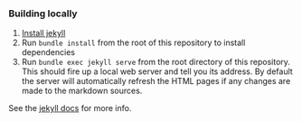 ### Building locally

1. [Install jekyll](https://jekyllrb.com/docs/installation/)
2. Run `bundle install` from the root of this repository to install dependencies
3. Run `bundle exec jekyll serve` from the root directory of this repository. This should fire up a local web server and tell you its address. By default the server will automatically refresh the HTML pages if any changes are made to the markdown sources.

See the [jekyll docs](https://jekyllrb.com/docs/) for more info.
